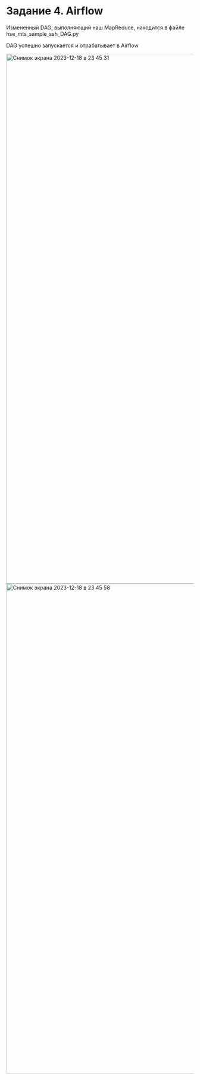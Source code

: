 # Задание 4. Airflow

Измененный DAG, выполняющий наш MapReduce, находится в файле hse_mts_sample_ssh_DAG.py

DAG успешно запускается и отрабатывает в Airflow

<img width="1420" alt="Снимок экрана 2023-12-18 в 23 45 31" src="https://github.com/etsaf/hse-data-engineering/assets/89082482/8fd20a3f-40d8-49ba-a900-fe964e69419a">

<img width="1313" alt="Снимок экрана 2023-12-18 в 23 45 58" src="https://github.com/etsaf/hse-data-engineering/assets/89082482/db301f18-0b0b-480f-8edb-c81771cd557c">
